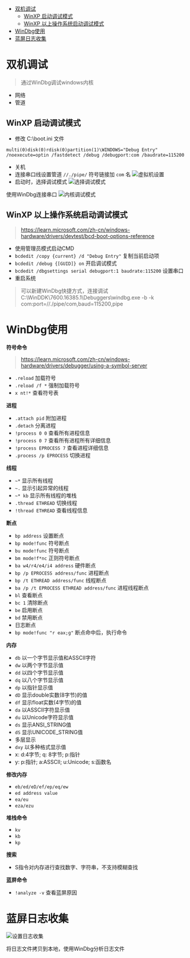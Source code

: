 
<!-- @import "[TOC]" {cmd="toc" depthFrom=1 depthTo=6 orderedList=false} -->

<!-- code_chunk_output -->

- [双机调试](#双机调试)
  - [WinXP 启动调试模式](#winxp-启动调试模式)
  - [WinXP 以上操作系统启动调试模式](#winxp-以上操作系统启动调试模式)
- [WinDbg使用](#windbg使用)
- [蓝屏日志收集](#蓝屏日志收集)

<!-- /code_chunk_output -->


# 双机调试

> 通过WinDbg调试windows内核

* 网络
* 管道

## WinXP 启动调试模式
* 修改  C:\boot.ini 文件
```
multi(0)disk(0)rdisk(0)partition(1)\WINDOWS="Debug Entry" /noexecute=optin /fastdetect /debug /debugport:com /baudrate=115200
```
* 关机
* 连接串口线设置管道 `//./pipe/` 符号链接加 `com` 名
![虚拟机设置](pic/内核调试/image.png)
* 启动时，选择调试模式
![选择调试模式](pic/内核调试/image-1.png)

使用WinDbg连接串口
![内核调试模式](pic/内核调试/image-2.png)

## WinXP 以上操作系统启动调试模式

> https://learn.microsoft.com/zh-cn/windows-hardware/drivers/devtest/bcd-boot-options-reference

* 使用管理员模式启动CMD
* `bcdedit /copy {current} /d "Debug Entry"` 复制当前启动项
* `bcdedit /debug {[GUID]} on` 开启调试模式
* `bcdedit /dbgsettings serial debugport:1 baudrate:115200` 设置串口
* 重启系统

> 可以新建WinDbg快捷方式，连接调试
> C:\WinDDK\7600.16385.1\Debuggers\windbg.exe -b -k com:port=//./pipe/com,baud=115200,pipe

# WinDbg使用

**符号命令**
> https://learn.microsoft.com/zh-cn/windows-hardware/drivers/debugger/using-a-symbol-server
* `.reload` 加载符号
* `.reload /f *` 强制加载符号
* `x nt!*` 查看符号表

**进程**
* `.attach pid` 附加进程
* `.detach` 分离进程
* `!process 0 0` 查看所有进程信息
* `!process 0 7` 查看所有进程所有详细信息
* `!process EPROCESS 7` 查看进程详细信息
* `.process /p EPROCESS` 切换进程

**线程**
* `~*` 显示所有线程
* `~.` 显示引起异常的线程
* `~* kb` 显示所有线程的堆栈
* `.thread ETHREAD` 切换线程
* `!thread ETHREAD` 查看线程信息

**断点**
* `bp address` 设置断点
* `bp mode!func` 符号断点
* `bu mode!func` 符号断点
* `bm mode!f*nc` 正则符号断点
* `ba w4/r4/e4/i4 address` 硬件断点
* `bp /p EPROCESS address/func` 进程断点
* `bp /t ETHREAD address/func` 线程断点
* `ba /p /t EPROCESS ETHREAD address/func` 进程线程断点
* `bl` 查看断点
* `bc 1` 清除断点
* `be` 启用断点
* `bd` 禁用断点
* 日志断点
* `bp mode!func "r eax;g"` 断点命中后，执行命令

**内存**
* `db` 以一个字节显示值和ASSCII字符
* `dw` 以两个字节显示值
* `dd` 以四个字节显示值
* `dq` 以八个字节显示值
* `dp` 以指针显示值
* `dD` 显示double实数(8字节)的值
* `df` 显示float实数(4字节)的值
* `da` 以ASSCII字符显示值
* `du` 以Unicode字符显示值
* `ds` 显示ANSI_STRING值
* `dS` 显示UNICODE_STRING值
* 多层显示
* `dxy` 以多种格式显示值
* x: d:4字节; q: 8字节; p:指针
* y: p:指针; a:ASSCII; u:Unicode; s:函数名

**修改内存**
* `eb/ed/eD/ef/ep/eq/ew` 
* `ed address value`
* `ea/eu`
* `eza/ezu`

**堆栈命令**
* `kv`
* `kb`
* `kp`

**搜索**
* S指令对内存进行查找数字、字符串，不支持模糊查找

**蓝屏命令**
* `!analyze -v` 查看蓝屏原因

# 蓝屏日志收集

![设置日志收集](pic/内核调试/image-3.png)

将日志文件拷贝到本地，使用WinDbg分析日志文件
